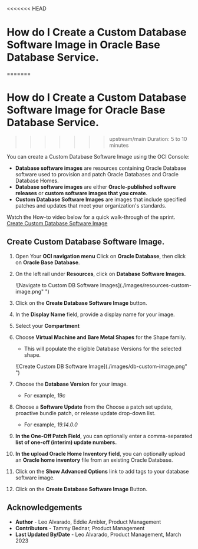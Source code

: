 <<<<<<< HEAD
# How do I Create a Custom Database Software Image in Oracle Base Database Service.
=======
# How do I Create a Custom Database Software Image for Oracle Base Database Service.
>>>>>>> upstream/main
Duration: 5 to 10 minutes

You can create a Custom Database Software Image using the OCI Console:
 
  * **Database software images** are resources containing Oracle Database software used to provision and patch Oracle Databases and Oracle Database Homes.
  * **Database software images** are either **Oracle-published software releases** or **custom software images that you create**.
  * **Custom Database Software Images** are images that include specified patches and updates that meet your organization's standards.

Watch the How-to video below for a quick walk-through of the sprint.
[Create Custom Database Software Image](youtube:56fMYOu9SQw)



## Create Custom Database Software Image.

1. Open Your **OCI navigation menu** Click on **Oracle Database**, then click on **Oracle Base Database**.

2. On the left rail under **Resources**, click on **Database Software Images.**

    ![Navigate to Custom DB Software Images](./images/resources-custom-image.png" ")

3. Click on the **Create Database Software Image** button.

4. In the **Display Name** field, provide a display name for your image.

5. Select your **Compartment**

6. Choose **Virtual Machine and Bare Metal Shapes** for the Shape family.

    * This will populate the eligible Database Versions for the selected shape.

    ![Create Custom DB Software Image](./images/db-custom-image.png" ")

7. Choose the **Database Version** for your image.

    * For example, *19c*

8. Choose a **Software Update** from the Choose a patch set update, proactive bundle patch, or release update drop-down list.

    * For example, *19.14.0.0*

9. **In the One-Off Patch Field**, you can optionally enter a comma-separated **list of one-off (interim) update numbers.**

10. **In the upload Oracle Home Inventory field**, you can optionally upload an **Oracle home inventory** file from an existing Oracle Database.

11. Click on the **Show Advanced Options** link to add tags to your database software image.

12. Click on the **Create Database Software Image** Button.


## Acknowledgements
* **Author** - Leo Alvarado, Eddie Ambler, Product Management
* **Contributors** -  Tammy Bednar, Product Management
* **Last Updated By/Date** - Leo Alvarado, Product Management, March 2023
